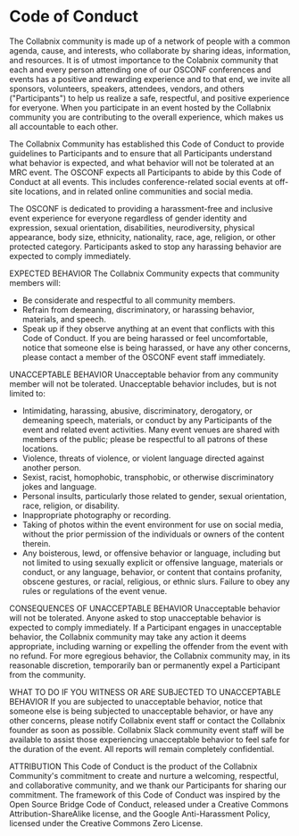 # Code of Conduct

The Collabnix community is made up of a network of people with a common agenda, cause, and interests, who collaborate by sharing ideas, information, and resources. 
It is of utmost importance to the Colabnix community that each and every person attending one of our OSCONF conferences and events has a positive and rewarding experience 
and to that end, we invite all sponsors, volunteers, speakers, attendees, vendors, and others ("Participants") to help us realize a safe, respectful, and 
positive experience for everyone. When you participate in an event hosted by the Collabnix community you are contributing to the overall experience, which makes us all 
accountable to each other.

The Collabnix Community has established this Code of Conduct to provide guidelines to Participants and to ensure that all Participants understand what behavior 
is expected, and what behavior will not be tolerated at an MRC event. The OSCONF expects all Participants to abide by this Code of Conduct at all events. This includes conference-related social events at off-site locations, and in related online communities and social media.

The OSCONF is dedicated to providing a harassment-free and inclusive event experience for everyone regardless of gender identity and expression, sexual orientation,
disabilities, neurodiversity, physical appearance, body size, ethnicity, nationality, race, age, religion, or other protected category. Participants asked to stop 
any harassing behavior are expected to comply immediately.


EXPECTED BEHAVIOR
The Collabnix Community expects that community members will:

- Be considerate and respectful to all community members.
- Refrain from demeaning, discriminatory, or harassing behavior, materials, and speech.
- Speak up if they observe anything at an event that conflicts with this Code of Conduct. If you are being harassed or feel uncomfortable, notice that someone else 
is being harassed, or have any other concerns, please contact a member of the OSCONF event staff immediately.

UNACCEPTABLE BEHAVIOR
Unacceptable behavior from any community member will not be tolerated. Unacceptable behavior includes, but is not limited to:

- Intimidating, harassing, abusive, discriminatory, derogatory, or demeaning speech, materials, or conduct by any Participants of the event and related event 
activities. Many event venues are shared with members of the public; please be respectful to all patrons of these locations.
- Violence, threats of violence, or violent language directed against another person.
- Sexist, racist, homophobic, transphobic, or otherwise discriminatory jokes and language.
- Personal insults, particularly those related to gender, sexual orientation, race, religion, or disability.
- Inappropriate photography or recording.
- Taking of photos within the event environment for use on social media, without the prior permission of the individuals or owners of the content therein.
- Any boisterous, lewd, or offensive behavior or language, including but not limited to using sexually explicit or offensive language, materials or conduct, or any language, behavior, or content that contains profanity, obscene gestures, or racial, religious, or ethnic slurs.
Failure to obey any rules or regulations of the event venue.

CONSEQUENCES OF UNACCEPTABLE BEHAVIOR
Unacceptable behavior will not be tolerated. Anyone asked to stop unacceptable behavior is expected to comply immediately. If a Participant engages in unacceptable behavior, the Collabnix community may take any action it deems appropriate, including warning or expelling the offender from the event with no refund. For more egregious behavior, the Collabnix community may, in its reasonable discretion, temporarily ban or permanently expel a Participant from the community.


WHAT TO DO IF YOU WITNESS OR ARE SUBJECTED TO UNACCEPTABLE BEHAVIOR
If you are subjected to unacceptable behavior, notice that someone else is being subjected to unacceptable behavior, or have any other concerns, please notify Collabnix event staff or contact the Collabnix founder as soon as possible. Collabnix Slack community event staff will be available to assist those experiencing unacceptable behavior to feel safe for the duration of the event. All reports will remain completely confidential.


ATTRIBUTION
This Code of Conduct is the product of the Collabnix Community's commitment to create and nurture a welcoming, respectful, and collaborative community, and we thank our Participants for sharing our commitment. The framework of this Code of Conduct was inspired by the Open Source Bridge Code of Conduct, released under a Creative Commons Attribution-ShareAlike license, and the Google Anti-Harassment Policy, licensed under the Creative Commons Zero License.

